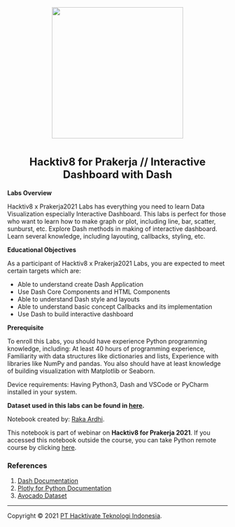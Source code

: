 <center><img src = "https://global-uploads.webflow.com/5f0d53c042a9ed6288de7f8d/5f6337ae2cfaa10946ceeb06_Hacktiv8%20logo%20horizontal%2001%20black-p-500.png" width = 300></center>
<h1 align=center><font size = 5>Hacktiv8 for Prakerja // Interactive Dashboard with Dash</font></h1>

**Labs Overview**

Hacktiv8 x Prakerja2021 Labs has everything you need to learn Data Visualization especially Interactive Dashboard. This labs is perfect for those who want to learn how to make graph or plot, including line, bar, scatter, sunburst, etc. Explore Dash methods in making of interactive dashboard. Learn several knowledge, including layouting, callbacks, styling, etc.

**Educational Objectives**

As a participant of Hacktiv8 x Prakerja2021 Labs, you are expected to meet certain targets which are:
- Able to understand create Dash Application
- Use Dash Core Components and HTML Components
- Able to understand Dash style and layouts
- Able to understand basic concept Callbacks and its implementation
- Use Dash to build interactive dashboard

**Prerequisite**

To enroll this Labs, you should have experience Python programming knowledge, including: At least 40 hours of programming experience, Familiarity with data structures like dictionaries and lists, Experience with libraries like NumPy and pandas. You also should have at least knowledge of building visualization with Matplotlib or Seaborn.

Device requirements: Having Python3, Dash and VSCode or PyCharm installed in your system.

**Dataset used in this labs can be found in [here](https://www.kaggle.com/neuromusic/avocado-prices).**

Notebook created by: <a href="https://ardhiraka.com/"> Raka Ardhi</a>.

This notebook is part of webinar on **Hacktiv8 for Prakerja 2021**. If you accessed this notebook outside the course, you can take Python remote course by clicking [here](https://www.hacktiv8.com/parttime/python-basic).

### References

1. [Dash Documentation](https://dash.plotly.com/)
1. [Plotly for Python Documentation](https://plotly.com/python/)
1. [Avocado Dataset](https://www.kaggle.com/neuromusic/avocado-prices)

<hr />

Copyright &copy; 2021 [PT Hacktivate Teknologi Indonesia](https://hacktiv8.com).
